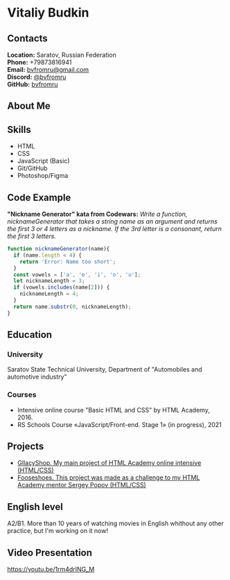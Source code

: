 # Vitaliy Budkin

## Contacts

**Location:** Saratov, Russian Federation\
**Phone:** +79873816941\
**Email:** [bvfromru@gmail.com](mailto:bvfromru@gmail.com)\
**Discord:** [@bvfromru](https://discord.com/users/871748461018619955)\
**GitHub:** [bvfromru](https://github.com/bvfromru)

## About Me


## Skills
- HTML
- CSS
- JavaScript (Basic)
- Git/GitHub
- Photoshop/Figma

## Code Example
**"Nickname Generator" kata from Codewars:** *Write a function, nicknameGenerator that takes a string name as an argument and returns the first 3 or 4 letters as a nickname. If the 3rd letter is a consonant, return the first 3 letters.*

```javascript
function nicknameGenerator(name){
  if (name.length < 4) {
    return 'Error: Name too short';
  }
  const vowels = ['a', 'e', 'i', 'o', 'u'];
  let nicknameLength = 3;
  if (vowels.includes(name[2])) {
    nicknameLength = 4;
  }
  return name.substr(0, nicknameLength);
}
```

## Education
### University
Saratov State Technical University, Department of "Automobiles and automotive industry"
### Courses
- Intensive online course "Basic HTML and CSS" by HTML Academy, 2016.
- RS Schools Course «JavaScript/Front-end. Stage 1» (in progress), 2021

## Projects
- [GllacyShop. My main project of HTML Academy online intensive (HTML/CSS)](http://bvfromru.github.io/114786-gllacy/)
- [Fooseshoes. This project was made as a challenge to my HTML Academy mentor Sergey Popov (HTML/CSS)](https://bvfromru.github.io/secretshoes/)

## English level
A2/B1. More than 10 years of watching movies in English whithout any other practice, but I'm working on it now!

## Video Presentation
https://youtu.be/1rm4drING_M